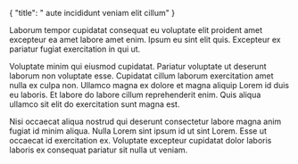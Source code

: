 {
  "title": " aute incididunt veniam elit cillum"
}

Laborum tempor cupidatat consequat eu voluptate elit proident amet excepteur ea amet labore amet enim. Ipsum eu sint elit quis. Excepteur ex pariatur fugiat exercitation in qui ut.

Voluptate minim qui eiusmod cupidatat. Pariatur voluptate ut deserunt laborum non voluptate esse. Cupidatat cillum laborum exercitation amet nulla ex culpa non. Ullamco magna ex dolore et magna aliquip Lorem id duis eu laboris. Et labore do labore cillum reprehenderit enim. Quis aliqua ullamco sit elit do exercitation sunt magna est.

Nisi occaecat aliqua nostrud qui deserunt consectetur labore magna anim fugiat id minim aliqua. Nulla Lorem sint ipsum id ut sint Lorem. Esse ut occaecat id exercitation ex. Voluptate excepteur cupidatat dolor laboris laboris ex consequat pariatur sit nulla ut veniam.